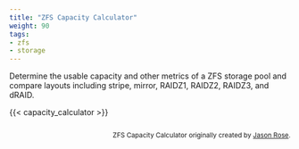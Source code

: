 ```yaml
---
title: "ZFS Capacity Calculator"
weight: 90
tags:
- zfs
- storage
---
```


Determine the usable capacity and other metrics of a ZFS storage pool and compare layouts including stripe, mirror, RAIDZ1, RAIDZ2, RAIDZ3, and dRAID.

{{< capacity_calculator >}}

<div style="text-align: right; font-size: smaller; padding-top: 1em;">
    ZFS Capacity Calculator originally created by <a href="https://jro.io/capacity/">Jason Rose</a>.
</div>
